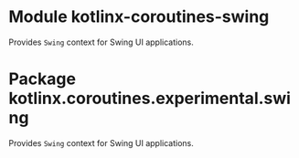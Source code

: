 # Module kotlinx-coroutines-swing

Provides `Swing` context for Swing UI applications.

# Package kotlinx.coroutines.experimental.swing

Provides `Swing` context for Swing UI applications.
